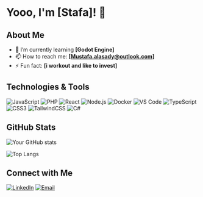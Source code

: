 # Yooo, I'm [Stafa]! 👋


## About Me

- 🌱 I’m currently learning **[Godot Engine]**
- 📫 How to reach me: **[Mustafa.alasady@outlook.com]**
- ⚡ Fun fact: **[i workout and like to invest]**

## Technologies & Tools

![JavaScript](https://img.shields.io/badge/-JavaScript-black?style=flat-square&logo=javascript)
![PHP](https://img.shields.io/badge/-PHP-black?style=flat-square&logo=php)
![React](https://img.shields.io/badge/-React-black?style=flat-square&logo=react)
![Node.js](https://img.shields.io/badge/-Node.js-black?style=flat-square&logo=node.js)
![Docker](https://img.shields.io/badge/-Docker-black?style=flat-square&logo=docker)
![VS Code](https://img.shields.io/badge/-VS%20Code-black?style=flat-square&logo=visual-studio-code)
![TypeScript](https://img.shields.io/badge/-TypeScript-black?style=flat-square&logo=typescript)
![CSS3](https://img.shields.io/badge/-CSS3-black?style=flat-square&logo=css3)
![TailwindCSS](https://img.shields.io/badge/-TailwindCSS-black?style=flat-square&logo=tailwind-css)
![C#](https://img.shields.io/badge/-C%23-black?style=flat-square&logo=c-sharp)




## GitHub Stats

![Your GitHub stats](https://github-readme-stats.vercel.app/api?username=StafaAlasady&show_icons=true&theme=radical)

![Top Langs](https://github-readme-stats.vercel.app/api/top-langs/?username=StafaAlasady&layout=compact&theme=radical)



## Connect with Me

[![LinkedIn](https://img.shields.io/badge/LinkedIn-Connect-blue?style=flat-square&logo=linkedin)](www.linkedin.com/in/mustafa-alasady-7b9418220)
[![Email](https://img.shields.io/badge/Email-Send-blue?style=flat-square&logo=gmail)](Mustafa.alasady@outlook.com)
